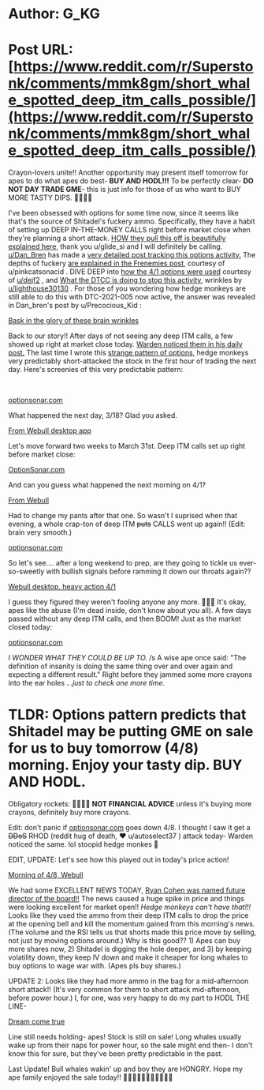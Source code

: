 # Author: G_KG
# Post URL: [https://www.reddit.com/r/Superstonk/comments/mmk8gm/short_whale_spotted_deep_itm_calls_possible/](https://www.reddit.com/r/Superstonk/comments/mmk8gm/short_whale_spotted_deep_itm_calls_possible/)


Crayon-lovers unite!!  Another opportunity may present itself tomorrow for apes to do what apes do best- **BUY AND HODL!!!**  To be perfectly clear- **DO NOT DAY TRADE GME**\- this is just info for those of us who want to BUY MORE TASTY DIPS.  💎🙌🦧🦍

I've been obsessed with options for some time now, since it seems like that's the source of Shitadel's fuckery ammo.  Specifically, they have a habit of setting up DEEP IN-THE-MONEY CALLS right before market close when they're planning a short attack.  [HOW they pull this off is beautifully explained here,](https://www.reddit.com/r/GME/comments/mk3gcd/call_memaybe_why_the_massive_volume_of_deep_itm/) thank you u/glide_si and I will definitely be calling. [u/Dan\_Bren](https://www.reddit.com/user/Dan_Bren/) has made a [very detailed post tracking this options activity.](https://www.reddit.com/r/GME/comments/mmjy19/some_deep_itm_calls_were_bought_today_the_final/) The depths of fuckery [are explained in the Frenemies post,](https://www.reddit.com/r/Superstonk/comments/mlf82b/the_missing_citadels_frenemies_pfof_michael/) courtesy of u/pinkcatsonacid .  DIVE DEEP into [how the 4/1 options were used](https://www.reddit.com/r/GME/comments/mi31m6/deep_itm_calls_activity_pt2_april_1st_708000_ftds/) courtesy of [u/dejf2](https://www.reddit.com/user/dejf2/) , and [What the DTCC is doing to stop this activity](https://www.reddit.com/r/GME/comments/mibedc/the_moass_wont_happen_until_options_are_not/), wrinkles by [u/lighthouse30130](https://www.reddit.com/user/lighthouse30130/) .  For those of you wondering how hedge monkeys are still able to do this with DTC-2021-005 now active, the answer was revealed in Dan\_bren's post by u/Precocious_Kid :

[Bask in the glory of these brain wrinkles](https://preview.redd.it/d5agdmws00s61.png?width=647&format=png&auto=webp&s=845f30d3407dd1390b0df871de0861777514a2cc)

Back to our story!! After days of not seeing any deep ITM calls, a few showed up right at market close today.  [Warden noticed them in his daily post.](https://www.reddit.com/r/Superstonk/comments/mm21by/live_charting_for_472021_predicting_the_days/)  The last time I wrote this [strange pattern of options,](https://www.reddit.com/r/GME/comments/mhgks7/whale_watching_unusual_options/) hedge monkeys very predictably short-attacked the stock in the first hour of trading the next day.  Here's screenies of this very predictable pattern:

&#x200B;

[optionsonar.com](https://preview.redd.it/bnvq2zsqgvr61.png?width=2732&format=png&auto=webp&s=31ef0dc20d48db4fc75936efe2bdc51637596941)

What happened the next day, 3/18?  Glad you asked.

[From Webull desktop app](https://preview.redd.it/mmhgc737jvr61.png?width=1040&format=png&auto=webp&s=fd8e86434b38a8629f3f1db3228a24eba39b360e)

Let's move forward two weeks to March 31st.  Deep ITM calls set up right before market close:

[ OptionSonar.com](https://preview.redd.it/xbkdl4xojvr61.png?width=2732&format=png&auto=webp&s=5aa459efac8c253d4800762bdf2229126ce50d23)

And can you guess what happened the next morning on 4/1?

[From Webull](https://preview.redd.it/g067nlyblvr61.png?width=1040&format=png&auto=webp&s=bd4bf3eb09141bd7c51bfa2b9195ffb0365abaa0)

Had to change my pants after that one.  So wasn't I suprised when that evening, a whole crap-ton of deep ITM ~~puts~~ CALLS went up again!!  (Edit: brain very smooth.)

[optionsonar.com](https://preview.redd.it/ll6bip0pnvr61.png?width=1668&format=png&auto=webp&s=9ea2df2f3196dcd36494f2e47eb5e54bea7b8027)

So let's see.... after a long weekend to prep, are they going to tickle us ever-so-sweetly with bullish signals before ramming it down our throats again??

[Webull desktop, heavy action 4\/1](https://preview.redd.it/my6nmfdvnvr61.png?width=1048&format=png&auto=webp&s=6be7ed7cf2c443081594b9a7d69cb1a46fe40336)

I guess they figured they weren't fooling anyone any more.  💎🙌🦧  It's okay, apes like the abuse (I'm dead inside, don't know about you all).  A few days passed without any deep ITM calls, and then BOOM!  Just as the market closed today:

[optionsonar.com](https://preview.redd.it/frqpyb91pvr61.png?width=1663&format=png&auto=webp&s=658730e012cb11fe700fc1ba200963731e535d2b)

*I WONDER WHAT THEY COULD BE UP TO.*  /s  A wise ape once said: "The definition of insanity is doing the same thing over and over again and expecting a different result."   Right before they jammed some more crayons into the ear holes *...just to check one more time.*

# TLDR: Options pattern predicts that Shitadel may be putting GME on sale for us to buy tomorrow (4/8) morning.  Enjoy your tasty dip.  BUY AND HODL.

Obligatory rockets: 🚀🚀🚀🚀  **NOT FINANCIAL ADVICE** unless it's buying more crayons, definitely buy more crayons.

Edit: don't panic if [optionsonar.com](https://optionsonar.com) goes down 4/8.  I thought I saw it get a ~~DDoS~~ RHOD (reddit hug of death, ❤  u/autoselect37 )  attack today- Warden noticed the same.  lol stoopid hedge monkes 🐒

EDIT, UPDATE:  Let's see how this played out in today's price action!

[Morning of 4\/8, Webull](https://preview.redd.it/x4xlumb3hzr61.png?width=1035&format=png&auto=webp&s=995407dbf13ab9aa3bad8885e84a0301637ecc70)

We had some EXCELLENT NEWS TODAY, [Ryan Cohen was named future director of the board!!](https://www.reddit.com/r/Superstonk/comments/mmpgm2/tears_of_joy/?utm_source=share&utm_medium=web2x&context=3)  The news caused a huge spike in price and things were looking excellent for market open!!  *Hedge monkeys can't have that!!!*  Looks like they used the ammo from their deep ITM calls to drop the price at the opening bell and kill the momentum gained from this morning's news.  (The volume and the RSI tells us that shorts made this price move by selling, not just by moving options around.)  Why is this good??  1) Apes can buy more shares now, 2) Shitadel is digging the hole deeper, and 3) by keeping volatility down, they keep IV down and make it cheaper for long whales to buy options to wage war with.  (Apes pls buy shares.)

UPDATE 2: Looks like they had more ammo in the bag for a mid-afternoon short attack!!  (It's very common for them to short attack mid-afternoon, before power hour.)  I, for one, was very happy to do my part to HODL THE LINE-

[Dream come true](https://preview.redd.it/tkn7je0wszr61.png?width=542&format=png&auto=webp&s=21fe4c1ff24efbe91f3496d16d662d5016e35fa3)

Line still needs holding- apes!  Stock is still on sale!  Long whales usually wake up from their naps for power hour, so the sale might end then- I don't know this for sure, but they've been pretty predictable in the past.

Last Update!  Bull whales wakin' up and boy they are HONGRY.  Hope my ape family enjoyed the sale today!! 💎🙌🦍🦧🚀🚀🚀🚀🌙🌌🌌